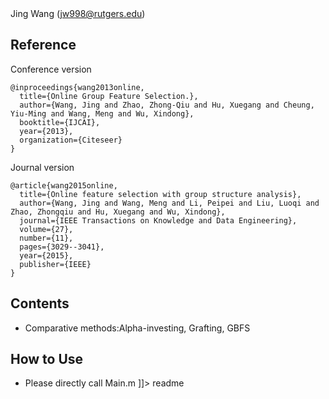 <snippet>
  <content><![CDATA[
# Online Feature Selection for Streaming Features with Group Structure
## Created by

Jing Wang (jw998@rutgers.edu)

## Reference

Conference version
```
@inproceedings{wang2013online,
  title={Online Group Feature Selection.},  
  author={Wang, Jing and Zhao, Zhong-Qiu and Hu, Xuegang and Cheung, Yiu-Ming and Wang, Meng and Wu, Xindong},
  booktitle={IJCAI},  
  year={2013},  
  organization={Citeseer}
}
```
Journal version
```
@article{wang2015online,
  title={Online feature selection with group structure analysis},  
  author={Wang, Jing and Wang, Meng and Li, Peipei and Liu, Luoqi and Zhao, Zhongqiu and Hu, Xuegang and Wu, Xindong},
  journal={IEEE Transactions on Knowledge and Data Engineering},
  volume={27},  
  number={11},  
  pages={3029--3041},  
  year={2015},  
  publisher={IEEE}
}
```
## Contents
* Comparative methods:Alpha-investing, Grafting, GBFS

## How to Use

* Please directly call Main.m
]]></content>
  <tabTrigger>readme</tabTrigger>
</snippet>
